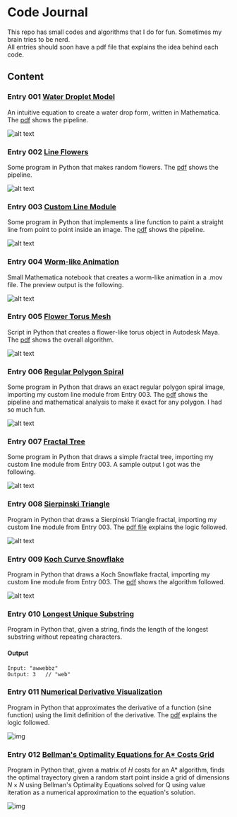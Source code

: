 # Code Journal

This repo has small codes and algorithms that I do for fun. Sometimes my brain tries to be nerd.
<br />
All entries should soon have a pdf file that explains the idea behind each code.<br />

## Content

### Entry 001 [Water Droplet Model](https://github.com/the-other-mariana/code-journal/tree/master/droplet-model)

An intuitive equation to create a water drop form, written in Mathematica. The [pdf](https://github.com/the-other-mariana/code-journal/blob/master/droplet-model/CJ01_WaterShader.pdf) shows the pipeline.<br />

![alt text](https://github.com/the-other-mariana/code-journal/blob/master/droplet-model/images/drop_factor05.png?raw=true)<br />

### Entry 002 [Line Flowers](https://github.com/the-other-mariana/code-journal/tree/master/line-flowers)

Some program in Python that makes random flowers. The [pdf](https://github.com/the-other-mariana/code-journal/blob/master/line-flowers/CJ02_LineFlowers.pdf) shows the pipeline.<br />

![alt text](https://github.com/the-other-mariana/code-journal/blob/master/line-flowers/result-images/CJ02_test36.png?raw=true)<br />

### Entry 003 [Custom Line Module](https://github.com/the-other-mariana/code-journal/tree/master/line)

Some program in Python that implements a line function to paint a straight line from point to point inside an image. The [pdf](https://github.com/the-other-mariana/code-journal/blob/master/line/CJ03_PolarLine.pdf) shows the pipeline.<br />

![alt text](https://github.com/the-other-mariana/code-journal/blob/master/line/output/red-blue-lines.png?raw=true)<br />

### Entry 004 [Worm-like Animation](https://github.com/the-other-mariana/code-journal/tree/master/worm)

Small Mathematica notebook that creates a worm-like animation in a .mov file. The preview output is the following.<br />

![alt text](https://github.com/the-other-mariana/code-journal/blob/master/worm/test.gif)<br />

### Entry 005 [Flower Torus Mesh](https://github.com/the-other-mariana/torus-worm)

Script in Python that creates a flower-like torus object in Autodesk Maya. The [pdf](https://github.com/the-other-mariana/torus-worm/blob/master/results/CJ05_SineTorus.pdf) shows the overall algorithm. <br />

![alt text](https://github.com/the-other-mariana/torus-worm/blob/master/results/flower-render.png?raw=true) <br />

### Entry 006 [Regular Polygon Spiral](https://github.com/the-other-mariana/code-journal/tree/master/poly-spiral)

Some program in Python that draws an exact regular polygon spiral image, importing my custom line module from Entry 003. The [pdf](https://github.com/the-other-mariana/code-journal/blob/master/poly-spiral/CJ06_PolygonSpiral.pdf) shows the pipeline and mathematical analysis to make it exact for any polygon. I had so much fun.<br />

![alt text](https://github.com/the-other-mariana/code-journal/blob/master/poly-spiral/results/square01.png?raw=true)<br />

### Entry 007 [Fractal Tree](https://github.com/the-other-mariana/code-journal/tree/master/fractal)

Some program in Python that draws a simple fractal tree, importing my custom line module from Entry 003. A sample output I got was the following.<br />

![alt text](https://github.com/the-other-mariana/code-journal/blob/master/fractal/results/tree_stats01.png?raw=true)<br />

### Entry 008 [Sierpinski Triangle](https://github.com/the-other-mariana/code-journal/tree/master/sierpinski-triangle)

Program in Python that draws a Sierpinski Triangle fractal, importing my custom line module from Entry 003. The [pdf file](https://github.com/the-other-mariana/code-journal/blob/master/sierpinski-triangle/CJ08_SierpinskiTriangle.pdf) explains the logic followed. <br />

![alt text](https://github.com/the-other-mariana/code-journal/blob/master/sierpinski-triangle/output/tri06.png?raw=true)<br />

### Entry 009 [Koch Curve Snowflake](https://github.com/the-other-mariana/code-journal/tree/master/koch-snowflake)

Program in Python that draws a Koch Snowflake fractal, importing my custom line module from Entry 003. The [pdf](https://github.com/the-other-mariana/code-journal/blob/master/koch-snowflake/CJ09_KochCurve.pdf) shows the algorithm followed. <br />

![alt text](https://github.com/the-other-mariana/code-journal/blob/master/koch-snowflake/output/koch01.png?raw=true)<br />

### Entry 010 [Longest Unique Substring](https://github.com/the-other-mariana/code-journal/tree/master/longest-unique-string)

Program in Python that, given a string, finds the length of the longest substring without repeating characters. <br />

#### Output

```
Input: "awwebbz"
Output: 3	// "web"
```

### Entry 011 [Numerical Derivative Visualization](https://github.com/the-other-mariana/code-journal/tree/master/deriv)

Program in Python that approximates the derivative of a function (sine function) using the limit definition of the derivative. The [pdf](https://github.com/the-other-mariana/code-journal/blob/master/deriv/CJ11_Deriv.pdf) explains the logic followed.

![img](deriv/res/plot.png)

### Entry 012 [Bellman's Optimality Equations for A* Costs Grid](https://github.com/the-other-mariana/code-journal/tree/master/path)

Program in Python that, given a matrix of $H$ costs for an A* algorithm, finds the optimal trayectory given a random start point inside a grid of dimensions $N \times N$ using Bellman's Optimality Equations solved for Q using value iteration as a numerical approximation to the equation's solution.

![img](./path/sample.gif)